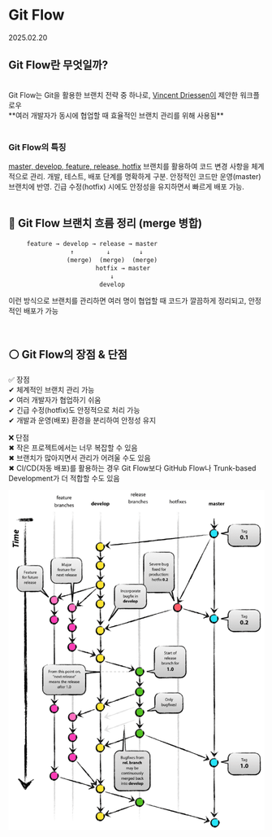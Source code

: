 # Git Flow

2025.02.20
<br>

## Git Flow란 무엇일까?
<br>
Git Flow는 Git을 활용한 브랜치 전략 중 하나로, <u>Vincent Driessen이</u> 제안한 워크플로우
<br>
**여러 개발자가 동시에 협업할 때 효율적인 브랜치 관리를 위해 사용됨**
<br><br>

### Git Flow의 특징<br>

[master, develop, feature, release, hotfix](/2025/git주요%20branch_02_21.md) 
브랜치를 활용하여 코드 변경 사항을 체계적으로 관리.
개발, 테스트, 배포 단계를 명확하게 구분.
안정적인 코드만 운영(master) 브랜치에 반영.
긴급 수정(hotfix) 시에도 안정성을 유지하면서 빠르게 배포 가능.
<br><br>


## 📌 Git Flow 브랜치 흐름 정리 (merge 병합)

         feature → develop → release → master
                     ↑         ↓        ↓
                    (merge)  (merge)  (merge)
                            hotfix → master
                                ↓
                             develop
이런 방식으로 브랜치를 관리하면 여러 명이 협업할 때 코드가 깔끔하게 정리되고, 안정적인 배포가 가능

<br>



## ⚪️ Git Flow의 장점 & 단점 <br>

✅ 장점
<br>✔ 체계적인 브랜치 관리 가능
<br>✔ 여러 개발자가 협업하기 쉬움
<br>✔ 긴급 수정(hotfix)도 안정적으로 처리 가능
<br>✔ 개발과 운영(배포) 환경을 분리하여 안정성 유지

❌ 단점
<br>✖ 작은 프로젝트에서는 너무 복잡할 수 있음
<br>✖ 브랜치가 많아지면서 관리가 어려울 수도 있음
<br>✖ CI/CD(자동 배포)를 활용하는 경우 Git Flow보다 GitHub Flow나 Trunk-based Development가 더 적합할 수도 있음

![image](/img/gitflow.png)